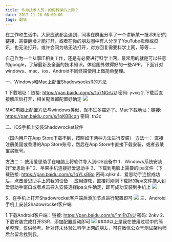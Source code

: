 ```yaml
---
title: 作为技术人员，如何科学的上网？
date: 2017-11-26 08:00:00
tags: 翻墙
---
```

在工作和生活中，大家应该都会遇到，同事在群里分享了一个讲解某一技术知识的链接，需要翻墙才能打开，或者在你的朋友圈中有人分享了YouTube视频或资讯，也无法打开，或许会问为啥无法打开，对方回复需要科学上网，等等......

自己作为一个从事IT相关工作，还是有必要进行科学上网，最常用的就是可以任意的google，了解最新及全面的技术知识，体验国外做得好的一些APP。下面针对windows、mac、ios、Android不同终端使用上做简单整理。

一、Windows和Mac上配置ShadowsocksR的方法

1.下载地址：链接: https://pan.baidu.com/s/1o7NOrUU 密码: yvxq
2.下载后直接解压后打开，相关配置都配置好确定
![](http://www.87testing.com/assets/blogimg/vpn001.png)

MAC电脑上配置方法与windows类似，就不过多描述了。Mac下载地址：链接: https://pan.baidu.com/s/1pKBBcqn 密码: tn3c

二、iOS手机上安装Shadowrocket软件

（国内用户在App Store下载不到，按照如下两种方法进行安装）
方法一：
直接注册美国或香港的App Store账号，然后在App Store中直接下载安装，或者去某宝买账号。

方法二：
使用爱思助手在电脑上将软件导入到iOS设备中
1．Windows系统安装好“爱思助手”
2．苹果手机连接好爱思助手
3．下载到电脑上需要的ipa文件（下载链接: https://pan.baidu.com/s/1qYLsB8o 密码:qhkr
4．爱思助手连接成功后，点击爱思助手上的我的设备---应用游戏，直接将刚刚下载好的ipa文件拖入到爱思助手窗口或者点击导入安装选择ipa文件确定，即可成功安装到手机上
![](http://www.87testing.com/assets/blogimg/vpn002.png)

5．在手机上打开Shadowrocket客户端后添加节点进行配置即可
![](http://www.87testing.com/assets/blogimg/vpn003.png)
三、Android手机上安装Shadowrocket客户端

1.下载Android客户端：链接: https://pan.baidu.com/s/1mi1hZvU 密码: 2nkv
2.下载安装完成打开SSR，添加配置启动即可
![](http://www.87testing.com/assets/blogimg/vpn004.png)
####以上是我在使用过程中的简单整理，仅供参考。针对还未体验过科学上网的朋友，可在微信公众号测试架构师后台留言找到我。